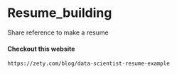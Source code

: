 # Resume_building
Share reference to make a resume

#### Checkout this website
```https://zety.com/blog/data-scientist-resume-example```
